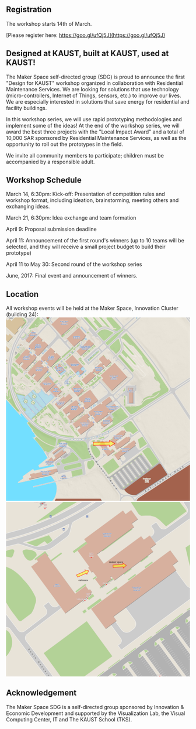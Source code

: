 ## Registration

The workshop starts 14th of March.

[Please register here: https://goo.gl/ufQj5J](https://goo.gl/ufQj5J)

## Designed at KAUST, built at KAUST, used at KAUST!

The Maker Space self-directed group (SDG) is proud to announce the first "Design for KAUST" workshop organized in collaboration with Residential Maintenance Services. We are looking for solutions that use technology (micro-controllers, Internet of Things, sensors, etc.) to improve our lives. We are especially interested in solutions that save energy for residential and facility buildings.

In this workshop series, we will use rapid prototyping methodologies and implement some of the ideas! At the end of the workshop series, we will award the best three projects with the "Local Impact Award" and a total of 10,000 SAR sponsored by Residential Maintenance Services, as well as the opportunity to roll out the prototypes in the field. 

We invite all community members to participate; children must be accompanied by a responsible adult.

## Workshop Schedule

March 14, 6:30pm: Kick-off: Presentation of competition rules and workshop format, including ideation, brainstorming, meeting others and exchanging ideas.

March 21, 6:30pm: Idea exchange and team formation

April 9: Proposal submission deadline

April 11: Announcement of the first round's winners (up to 10 teams will be selected, and they will receive a small project budget to build their prototype)

April 11 to May 30: Second round of the workshop series

June, 2017: Final event and announcement of winners.

## Location
All workshop events will be held at the Maker Space, Innovation Cluster (building 24):
<img width="600" src="map01.png">
<img width="600" src="map02.png">

## Acknowledgement

The Maker Space SDG is a self-directed group sponsored by Innovation & Economic Development and supported by the Visualization Lab, the Visual Computing Center, IT and The KAUST School (TKS).

